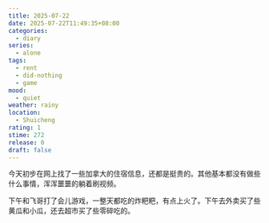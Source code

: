 ```yaml
---
title: 2025-07-22
date: 2025-07-22T11:49:35+08:00
categories:
  - diary
series:
  - alone
tags:
  - rent
  - did-nothing
  - game
mood:
  - quiet
weather: rainy
location:
  - Shuicheng
rating: 1
stime: 272
release: 0
draft: false
---
```

今天初步在网上找了一些加拿大的住宿信息，还都是挺贵的。其他基本都没有做些什么事情，浑浑噩噩的躺着刷视频。

下午和飞哥打了会儿游戏，一整天都吃的炸粑粑，有点上火了。下午去外卖买了些黄瓜和小瓜，还去超市买了些零碎吃的。


